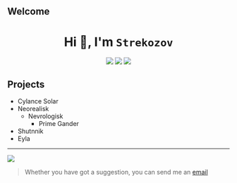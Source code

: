 ## Welcome

<div align="center">
  <h1>Hi 🤚, I'm <code>Strekozov</code></h1>
  <img src="https://img.shields.io/github/last-commit/strekozov/strekozov.github.io?color=blue&label=cylance&logo=gitlab&style=for-the-badge">
  <img src="https://img.shields.io/github/last-commit/andrea-exe/andrea-exe.github.io?color=red&label=neorealisk&logo=bitbucket&style=for-the-badge">
  <img src="https://img.shields.io/github/last-commit/strekozov/dotfiles?color=yellow&label=shutnnik&logo=git&logoColor=white&style=for-the-badge">
</div>

## Projects

- Cylance Solar
- Neorealisk
  - Nevrologisk
    - Prime Gander
- Shutnnik
- Eyla

---

![](https://i.postimg.cc/Y0RkGcMd/banner.jpg)

> Whether you have got a suggestion, you can send me an [email](mailto:strekozov@pm.me)

